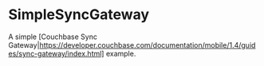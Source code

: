 # SimpleSyncGateway

A simple [Couchbase Sync Gateway|https://developer.couchbase.com/documentation/mobile/1.4/guides/sync-gateway/index.html] example.
